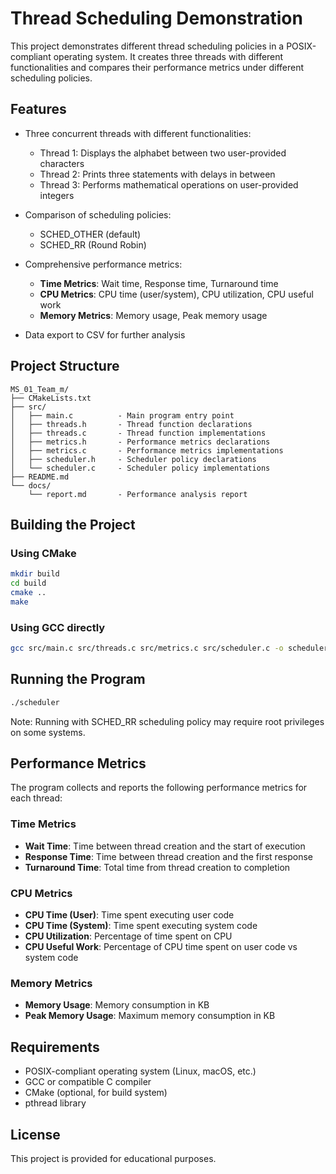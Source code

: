 # Thread Scheduling Demonstration

This project demonstrates different thread scheduling policies in a POSIX-compliant operating system. It creates three threads with different functionalities and compares their performance metrics under different scheduling policies.

## Features

- Three concurrent threads with different functionalities:
  - Thread 1: Displays the alphabet between two user-provided characters
  - Thread 2: Prints three statements with delays in between
  - Thread 3: Performs mathematical operations on user-provided integers

- Comparison of scheduling policies:
  - SCHED_OTHER (default)
  - SCHED_RR (Round Robin)

- Comprehensive performance metrics:
  - **Time Metrics**: Wait time, Response time, Turnaround time
  - **CPU Metrics**: CPU time (user/system), CPU utilization, CPU useful work
  - **Memory Metrics**: Memory usage, Peak memory usage

- Data export to CSV for further analysis

## Project Structure

```text
MS_01_Team_m/
├── CMakeLists.txt
├── src/
│   ├── main.c          - Main program entry point
│   ├── threads.h       - Thread function declarations
│   ├── threads.c       - Thread function implementations
│   ├── metrics.h       - Performance metrics declarations
│   ├── metrics.c       - Performance metrics implementations
│   ├── scheduler.h     - Scheduler policy declarations
│   └── scheduler.c     - Scheduler policy implementations
├── README.md
└── docs/
    └── report.md       - Performance analysis report
```

## Building the Project

### Using CMake

```bash
mkdir build
cd build
cmake ..
make
```

### Using GCC directly

```bash
gcc src/main.c src/threads.c src/metrics.c src/scheduler.c -o scheduler -pthread
```

## Running the Program

```bash
./scheduler
```

Note: Running with SCHED_RR scheduling policy may require root privileges on some systems.

## Performance Metrics

The program collects and reports the following performance metrics for each thread:

### Time Metrics

- **Wait Time**: Time between thread creation and the start of execution
- **Response Time**: Time between thread creation and the first response
- **Turnaround Time**: Total time from thread creation to completion

### CPU Metrics

- **CPU Time (User)**: Time spent executing user code
- **CPU Time (System)**: Time spent executing system code
- **CPU Utilization**: Percentage of time spent on CPU
- **CPU Useful Work**: Percentage of CPU time spent on user code vs system code

### Memory Metrics

- **Memory Usage**: Memory consumption in KB
- **Peak Memory Usage**: Maximum memory consumption in KB

## Requirements

- POSIX-compliant operating system (Linux, macOS, etc.)
- GCC or compatible C compiler
- CMake (optional, for build system)
- pthread library

## License

This project is provided for educational purposes.
